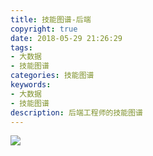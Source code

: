 ```yaml
---
title: 技能图谱-后端
copyright: true
date: 2018-05-29 21:26:29
tags:
- 大数据
- 技能图谱
categories: 技能图谱
keywords:
- 大数据
- 技能图谱
description: 后端工程师的技能图谱
---
```


![](../技能图谱-后端架构/back.png)

